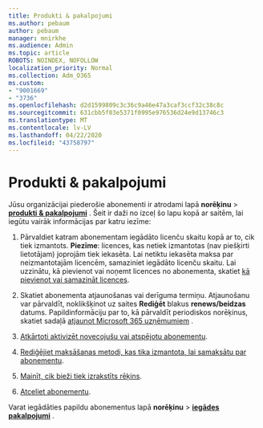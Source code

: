 ```yaml
---
title: Produkti & pakalpojumi
ms.author: pebaum
author: pebaum
manager: mnirkhe
ms.audience: Admin
ms.topic: article
ROBOTS: NOINDEX, NOFOLLOW
localization_priority: Normal
ms.collection: Adm_O365
ms.custom:
- "9001669"
- "3736"
ms.openlocfilehash: d2d1599809c3c36c9a46e47a3caf3ccf32c38c8c
ms.sourcegitcommit: 631cbb5f03e5371f0995e976536d24e9d13746c3
ms.translationtype: MT
ms.contentlocale: lv-LV
ms.lasthandoff: 04/22/2020
ms.locfileid: "43758797"
---
```

# <a name="products--services"></a>Produkti & pakalpojumi

Jūsu organizācijai piederošie abonementi ir atrodami lapā **norēķinu** > [**produkti & pakalpojumi**](https://go.microsoft.com/fwlink/p/?linkid=842054) . Šeit ir daži no izceļ šo lapu kopā ar saitēm, lai iegūtu vairāk informācijas par katru iezīme:

1. Pārvaldiet katram abonementam iegādāto licenču skaitu kopā ar to, cik tiek izmantots.  **Piezīme**: licences, kas netiek izmantotas (nav piešķirti lietotājam) joprojām tiek iekasēta.  Lai netiktu iekasēta maksa par neizmantotajām licencēm, samaziniet iegādāto licenču skaitu. Lai uzzinātu, kā pievienot vai noņemt licences no abonementa, skatiet [kā pievienot vai samazināt licences](https://docs.microsoft.com/alchemyinsights/how-to-add-or-reduce-licenses).

2. Skatiet abonementa atjaunošanas vai derīguma termiņu.  Atjaunošanu var pārvaldīt, noklikšķinot uz saites **Rediģēt** blakus **renews/beidzas** datums.  Papildinformāciju par to, kā pārvaldīt periodiskos norēķinus, skatiet sadaļā [atjaunot Microsoft 365 uzņēmumiem](https://go.microsoft.com/fwlink/?linkid=2119216) .

3. [Atkārtoti aktivizēt novecojušu vai atspējotu abonementu](https://go.microsoft.com/fwlink/?linkid=2117519).

4. [Rediģējiet maksāšanas metodi, kas tika izmantota, lai samaksātu par abonementu](https://go.microsoft.com/fwlink/?linkid=2117167).

5. [Mainīt, cik bieži tiek izrakstīts rēķins](https://go.microsoft.com/fwlink/?linkid=2119112).

6. [Atceliet abonementu](https://go.microsoft.com/fwlink/?linkid=2119113).

Varat iegādāties papildu abonementus lapā **norēķinu** > [**iegādes pakalpojumi**](https://go.microsoft.com/fwlink/p/?linkid=868433) .
